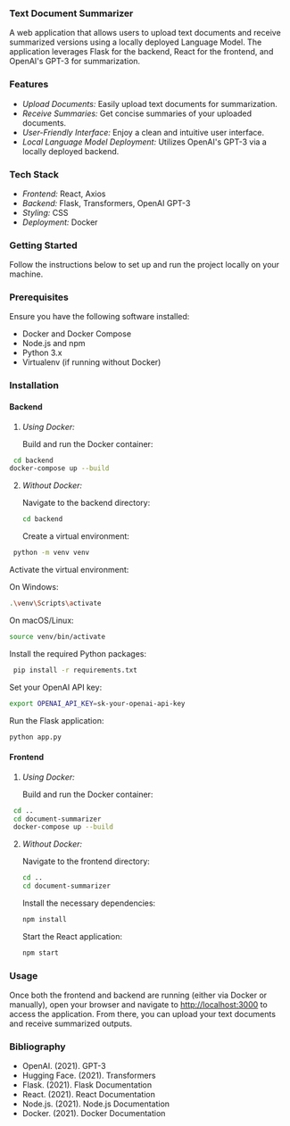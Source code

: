### Text Document Summarizer

A web application that allows users to upload text documents and receive summarized versions using a locally deployed Language Model. The application leverages Flask for the backend, React for the frontend, and OpenAI's GPT-3 for summarization.

### Features

- *Upload Documents:* Easily upload text documents for summarization.
- *Receive Summaries:* Get concise summaries of your uploaded documents.
- *User-Friendly Interface:* Enjoy a clean and intuitive user interface.
- *Local Language Model Deployment:* Utilizes OpenAI's GPT-3 via a locally deployed backend.

### Tech Stack

- *Frontend:* React, Axios
- *Backend:* Flask, Transformers, OpenAI GPT-3
- *Styling:* CSS
- *Deployment:* Docker

### Getting Started

Follow the instructions below to set up and run the project locally on your machine.

### Prerequisites

Ensure you have the following software installed:

- Docker and Docker Compose
- Node.js and npm
- Python 3.x
- Virtualenv (if running without Docker)

### Installation

#### Backend

1. *Using Docker:*

   Build and run the Docker container:

  ```bash
   cd backend
  docker-compose up --build
   ```

2. *Without Docker:*

   Navigate to the backend directory:

   ```bash
   cd backend
   ```
   

   Create a virtual environment:

  ```bash
   python -m venv venv
   ```

   Activate the virtual environment:

   On Windows:
   ```bash
   .\venv\Scripts\activate
```
   
   On macOS/Linux:
   ```bash
   source venv/bin/activate
   ```

   Install the required Python packages:

  ```bash
   pip install -r requirements.txt
   ```

   Set your OpenAI API key:

   ```bash
   export OPENAI_API_KEY=sk-your-openai-api-key
   ```

   Run the Flask application:

   ```bash
   python app.py
   ```

#### Frontend

1. *Using Docker:*

   Build and run the Docker container:

  ```bash
   cd ..
   cd document-summarizer
   docker-compose up --build
   ```

2. *Without Docker:*

   Navigate to the frontend directory:

   ```bash
   cd ..
   cd document-summarizer
   ```

   Install the necessary dependencies:

   ```bash
   npm install
   ```

   Start the React application:

   ```bash
   npm start
   ```

### Usage

Once both the frontend and backend are running (either via Docker or manually), open your browser and navigate to [http://localhost:3000](http://localhost:3000) to access the application. From there, you can upload your text documents and receive summarized outputs.

### Bibliography

- OpenAI. (2021). GPT-3
- Hugging Face. (2021). Transformers
- Flask. (2021). Flask Documentation
- React. (2021). React Documentation
- Node.js. (2021). Node.js Documentation
- Docker. (2021). Docker Documentation
